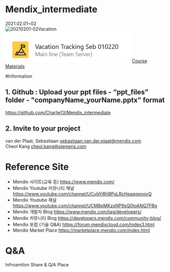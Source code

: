 # Mendix_intermediate
2021.02.01~02<br>
![20210201-02Vacation](https://github.com/Charlie13/Mendix_intermediate/blob/main/img/20210201-02Vacation.png)
![20210201-02Vacation.png](img/20210201-02Vacation.png)
[Course Materials](https://drive.google.com/drive/u/1/folders/1ucTgPYAGSxUZ1S2eP45czVKQqOjs-i37)

#Information
## 1. Github : Upload your ppt files - “ppt_files” folder - "companyName_yourName.pptx" format
https://github.com/Charlie13/Mendix_intermediate

## 2. Invite to your project
van der Plaat, Sebastiaan <sebastiaan.van.der.plaat@mendix.com><br>
Cheol Kang <cheol.kang@siemens.com>


# Reference Site
- Mendix 사이트(교육 등) https://www.mendix.com/
- Mendix Youtube 커뮤니티 채널 https://www.youtube.com/channel/UCybYiRhBPsLRcHeaqqsnovQ
- Mendix Youtube 채널 https://www.youtube.com/channel/UCM8pMKzsNP9sQ0IoANQ7FBg
- Mendix 개발자 Blog https://www.mendix.com/tag/developers/
- Mendix 커뮤니티 Blog https://developers.mendix.com/community-blog/
- Mendix 포럼 (기술 Q&A) https://forum.mendixcloud.com/index3.html
- Mendix Market Place https://marketplace.mendix.com/index.html

# Q&A
Infroamtion Share & Q/A Place
